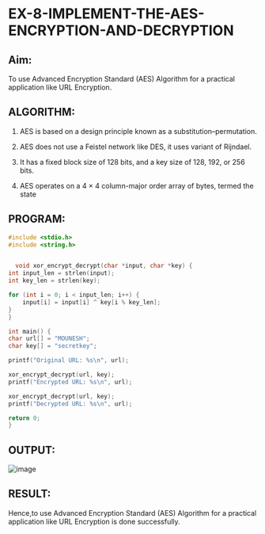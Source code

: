 # EX-8-IMPLEMENT-THE-AES-ENCRYPTION-AND-DECRYPTION

## Aim:
To use Advanced Encryption Standard (AES) Algorithm for a practical application like URL Encryption.

## ALGORITHM:

1. AES is based on a design principle known as a substitution–permutation.

2. AES does not use a Feistel network like DES, it uses variant of Rijndael.

3. It has a fixed block size of 128 bits, and a key size of 128, 192, or 256 bits.

4. AES operates on a 4 × 4 column-major order array of bytes, termed the state

## PROGRAM:
```c
#include <stdio.h>
#include <string.h>


  void xor_encrypt_decrypt(char *input, char *key) {
int input_len = strlen(input);
int key_len = strlen(key);

for (int i = 0; i < input_len; i++) {
    input[i] = input[i] ^ key[i % key_len]; 
}
}

int main() {
char url[] = "MOUNESH";
char key[] = "secretkey"; 

printf("Original URL: %s\n", url);

xor_encrypt_decrypt(url, key);
printf("Encrypted URL: %s\n", url);

xor_encrypt_decrypt(url, key);
printf("Decrypted URL: %s\n", url);

return 0;
}
```

## OUTPUT:
![image](https://github.com/user-attachments/assets/e948d6e9-99f1-4883-8863-b60fbc342249)

## RESULT:
Hence,to use Advanced Encryption Standard (AES) Algorithm for a practical application like URL Encryption is done successfully.
